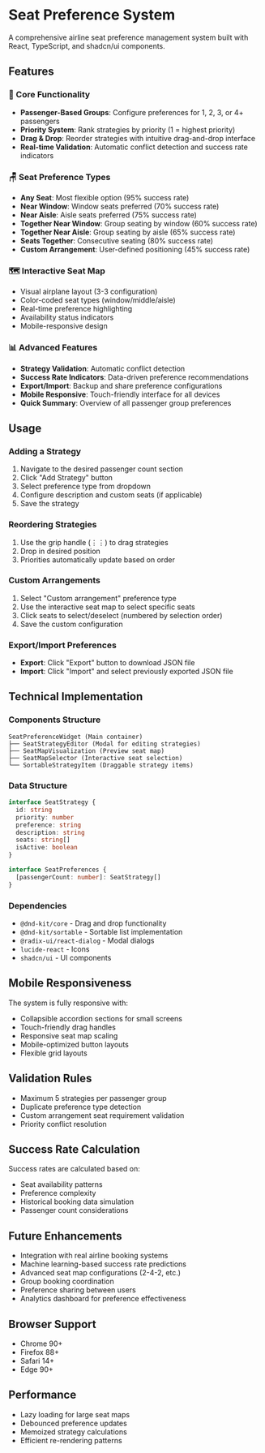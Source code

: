 # Seat Preference System

A comprehensive airline seat preference management system built with React, TypeScript, and shadcn/ui components.

## Features

### 🎯 Core Functionality
- **Passenger-Based Groups**: Configure preferences for 1, 2, 3, or 4+ passengers
- **Priority System**: Rank strategies by priority (1 = highest priority)
- **Drag & Drop**: Reorder strategies with intuitive drag-and-drop interface
- **Real-time Validation**: Automatic conflict detection and success rate indicators

### 🪑 Seat Preference Types
- **Any Seat**: Most flexible option (95% success rate)
- **Near Window**: Window seats preferred (70% success rate)
- **Near Aisle**: Aisle seats preferred (75% success rate)
- **Together Near Window**: Group seating by window (60% success rate)
- **Together Near Aisle**: Group seating by aisle (65% success rate)
- **Seats Together**: Consecutive seating (80% success rate)
- **Custom Arrangement**: User-defined positioning (45% success rate)

### 🗺️ Interactive Seat Map
- Visual airplane layout (3-3 configuration)
- Color-coded seat types (window/middle/aisle)
- Real-time preference highlighting
- Availability status indicators
- Mobile-responsive design

### 📊 Advanced Features
- **Strategy Validation**: Automatic conflict detection
- **Success Rate Indicators**: Data-driven preference recommendations
- **Export/Import**: Backup and share preference configurations
- **Mobile Responsive**: Touch-friendly interface for all devices
- **Quick Summary**: Overview of all passenger group preferences

## Usage

### Adding a Strategy
1. Navigate to the desired passenger count section
2. Click "Add Strategy" button
3. Select preference type from dropdown
4. Configure description and custom seats (if applicable)
5. Save the strategy

### Reordering Strategies
1. Use the grip handle (⋮⋮) to drag strategies
2. Drop in desired position
3. Priorities automatically update based on order

### Custom Arrangements
1. Select "Custom arrangement" preference type
2. Use the interactive seat map to select specific seats
3. Click seats to select/deselect (numbered by selection order)
4. Save the custom configuration

### Export/Import Preferences
- **Export**: Click "Export" button to download JSON file
- **Import**: Click "Import" and select previously exported JSON file

## Technical Implementation

### Components Structure
```
SeatPreferenceWidget (Main container)
├── SeatStrategyEditor (Modal for editing strategies)
├── SeatMapVisualization (Preview seat map)
├── SeatMapSelector (Interactive seat selection)
└── SortableStrategyItem (Draggable strategy items)
```

### Data Structure
```typescript
interface SeatStrategy {
  id: string
  priority: number
  preference: string
  description: string
  seats: string[]
  isActive: boolean
}

interface SeatPreferences {
  [passengerCount: number]: SeatStrategy[]
}
```

### Dependencies
- `@dnd-kit/core` - Drag and drop functionality
- `@dnd-kit/sortable` - Sortable list implementation
- `@radix-ui/react-dialog` - Modal dialogs
- `lucide-react` - Icons
- `shadcn/ui` - UI components

## Mobile Responsiveness

The system is fully responsive with:
- Collapsible accordion sections for small screens
- Touch-friendly drag handles
- Responsive seat map scaling
- Mobile-optimized button layouts
- Flexible grid layouts

## Validation Rules

- Maximum 5 strategies per passenger group
- Duplicate preference type detection
- Custom arrangement seat requirement validation
- Priority conflict resolution

## Success Rate Calculation

Success rates are calculated based on:
- Seat availability patterns
- Preference complexity
- Historical booking data simulation
- Passenger count considerations

## Future Enhancements

- Integration with real airline booking systems
- Machine learning-based success rate predictions
- Advanced seat map configurations (2-4-2, etc.)
- Group booking coordination
- Preference sharing between users
- Analytics dashboard for preference effectiveness

## Browser Support

- Chrome 90+
- Firefox 88+
- Safari 14+
- Edge 90+

## Performance

- Lazy loading for large seat maps
- Debounced preference updates
- Memoized strategy calculations
- Efficient re-rendering patterns
